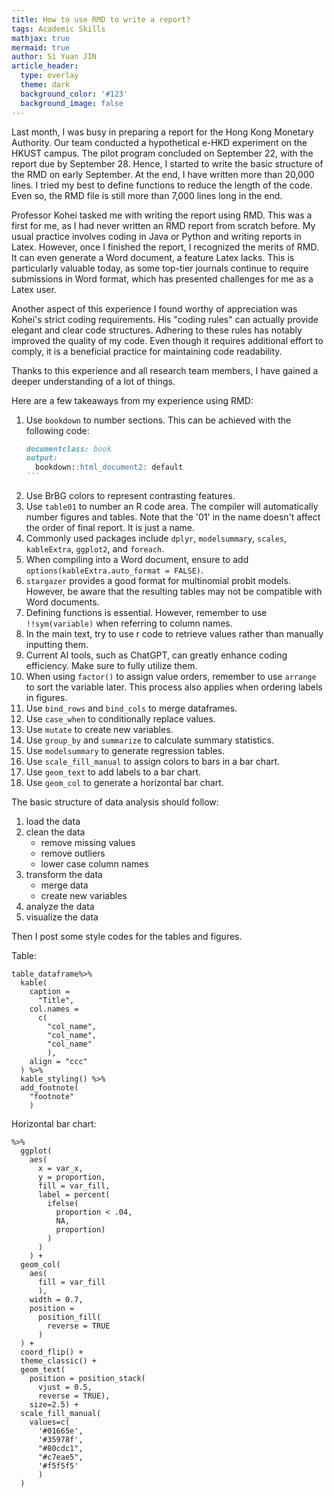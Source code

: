 ```yaml
---
title: How to use RMD to write a report?
tags: Academic Skills
mathjax: true
mermaid: true
author: Si Yuan JIN
article_header:
  type: overlay
  theme: dark
  background_color: '#123'
  background_image: false
---
```


Last month, I was busy in preparing a report for the Hong Kong Monetary Authority. Our team conducted a hypothetical e-HKD experiment on the HKUST campus. The pilot program concluded on September 22, with the report due by September 28. Hence, I started to write the basic structure of the RMD on early September. At the end, I have written more than 20,000 lines. I tried my best to define functions to reduce the length of the code. Even so, the RMD file is still more than 7,000 lines long in the end.

Professor Kohei tasked me with writing the report using RMD. This was a first for me, as I had never written an RMD report from scratch before. My usual practice involves coding in Java or Python and writing reports in Latex. However, once I finished the report, I recognized the merits of RMD. It can even generate a Word document, a feature Latex lacks. This is particularly valuable today, as some top-tier journals continue to require submissions in Word format, which has presented challenges for me as a Latex user.

Another aspect of this experience I found worthy of appreciation was Kohei's strict coding requirements. His "coding rules" can actually provide elegant and clear code structures. Adhering to these rules has notably improved the quality of my code. Even though it requires additional effort to comply, it is a beneficial practice for maintaining code readability.

Thanks to this experience and all research team members, I have gained a deeper understanding of a lot of things. 

Here are a few takeaways from my experience using RMD:

1. Use `bookdown` to number sections. This can be achieved with the following code:
   ````markdown
   documentclass: book
   output:
     bookdown::html_document2: default
   ```
2. Use BrBG colors to represent contrasting features.
3. Use `table01` to number an R code area. The compiler will automatically number figures and tables. Note that the '01' in the name doesn't affect the order of final report. It is just a name.
4. Commonly used packages include `dplyr`, `modelsummary`, `scales`, `kableExtra`, `ggplot2`, and `foreach`.
5. When compiling into a Word document, ensure to add `options(kableExtra.auto_format = FALSE)`.
6. `stargazer` provides a good format for multinomial probit models. However, be aware that the resulting tables may not be compatible with Word documents.
7. Defining functions is essential. However, remember to use `!!sym(variable)` when referring to column names.
8. In the main text, try to use r code to retrieve values rather than manually inputting them.
9. Current AI tools, such as ChatGPT, can greatly enhance coding efficiency. Make sure to fully utilize them.
10. When using `factor()` to assign value orders, remember to use `arrange` to sort the variable later. This process also applies when ordering labels in figures.
11. Use `bind_rows` and `bind_cols` to merge dataframes.
12. Use `case_when` to conditionally replace values.
13. Use `mutate` to create new variables.
14. Use `group_by` and `summarize` to calculate summary statistics.
15. Use `modelsummary` to generate regression tables.
16. Use `scale_fill_manual` to assign colors to bars in a bar chart.
17. Use `geom_text` to add labels to a bar chart.
18. Use `geom_col` to generate a horizontal bar chart.




The basic structure of data analysis should follow:
1. load the data
2. clean the data
    - remove missing values
    - remove outliers
    - lower case column names
3. transform the data
    - merge data
    - create new variables
4. analyze the data
5. visualize the data


Then I post some style codes for the tables and figures.

Table:
```
table_dataframe%>%
  kable(
    caption = 
      "Title",
    col.names = 
      c(
        "col_name",
        "col_name",
        "col_name"
        ),
    align = "ccc"
  ) %>%
  kable_styling() %>%
  add_footnote(
    "footnote"
    )
```

Horizontal bar chart:
```
%>%
  ggplot(
    aes(
      x = var_x,
      y = proportion,
      fill = var_fill,
      label = percent(
        ifelse(
          proportion < .04,
          NA,
          proportion)
        )
      )
    ) +
  geom_col(
    aes(
      fill = var_fill
      ),
    width = 0.7,
    position = 
      position_fill(
        reverse = TRUE
      )
  ) + 
  coord_flip() +
  theme_classic() + 
  geom_text(
    position = position_stack(
      vjust = 0.5,
      reverse = TRUE),
    size=2.5) +
  scale_fill_manual(
    values=c(
      '#01665e',
      '#35978f',
      "#80cdc1",
      "#c7eae5",
      '#f5f5f5'
      )
  ) 
```



